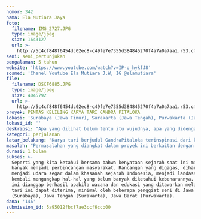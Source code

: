 ```yaml
---
nomor: 342
nama: Ela Mutiara Jaya
foto:
  filename: IMG_2727.JPG
  type: image/jpeg
  size: 1643127
  url: >-
    http://5c4cf848f6454dc02ec8-c49fe7e7355d384845270f4a7a0a7aa1.r53.cf2.rackcdn.com/b9f839f2-2ac7-4c26-bc37-1fd041d9dfb4/IMG_2727.JPG
seni: seni_pertunjukan
pengalaman: 5 tahun
website: 'https://www.youtube.com/watch?v=IP-q_hykfJ8'
sosmed: 'Chanel Youtube Ela Mutiara J.W, IG @elamutiara'
file:
  filename: DSCF6885.JPG
  type: image/jpeg
  size: 4045792
  url: >-
    http://5c4cf848f6454dc02ec8-c49fe7e7355d384845270f4a7a0a7aa1.r53.cf2.rackcdn.com/939100f2-7757-4dd1-8b23-15b2ead51c14/DSCF6885.JPG
proyek: PENTAS KELILING KARYA TARI GANDRA PITALOKA
lokasi: 'Surabaya (Jawa Timur), Surakarta (Jawa Tengah), Purwakarta (Jawa Barat)'
lokasi_id: ''
deskripsi: "Apa yang dilihat belum tentu itu wujudnya, apa yang didengar belum tentu itu bunyinya, apa yang dirasakan belum tentu itu kejadian yang sebenarnya. Proyek yang akan dilakukan adalah pementasan karya tari Gandra Pitaloka ke daerah Jawa Timur, Jawa Tengah, dan Jawa Barat. Karya yang akan dipentaskan keliling ini merupakan sebuah langkah untuk kembali mengingat dinamika cerita sejarah Nuswantara, dalam hal ini sejarah mengenai konflik antara kerajaan Majapahit dan Pakuan pada saat Perang Bubat.  Permasalahan tersebut yang menjadi landasan dilakukannya proyek ini, hal-hal yang sudah tertanam di benak masyarakat terutama di area Jawa Timur dan Jawa Barat tidak sepenuhnya benar. Karya tari ini merupakan hasil interpretasi yang bijak dari terjadinya peristiwa perang Bubat. \r\nSelain pementasan karya tari, perlu juga dilakukan sarasehan atau semacam diskusi ringan setelah pementasan digelar. tindakan ini dilakukan untuk memaksimalkan penyampaian wacana yang ingin diberikan kepada penonton. Ruang diskusi ini juga dapat menjadi ruang silaturahmi antara kami (seniman) dan para penikmat seni. \r\nPementasan keliling ini dilaksanakan dalam rentan waktu 1 bulan sebanyak 3 kota. Setiap pementasan di satu kota melalui proses sebagai berikut:\r\n1. 2 hari persiapan\r\n2. 1 hari gladi bersih\r\n3. 1 hari pementasan dan diskusi\r\n\r\n"
kategori: perjalanan
latar_belakang: "Karya tari berjudul GandraPitaloka terinspirasi dari kisah kasih tak sampai antara Dyah Pitaloka yang merupakan putri dari Kerajaan Pakuan dengan Prabu Hayam Wuruk yang merupakan raja dari kerajaan Majapahit. Salah satu peristiwa terpenting yang belum banyak diketahui publik adalah penyebab gagalnya pernikahan yang akan dilangsungkan oleh dua kerajaan tersebut. Dalam kisah tragedi yang terjadi, gagalnya pernikahan ini diakibatkan oleh adanya salah satu pihak yang tidak ingin melihat dua kerajaan tersebut bersatu, sehingga ketika proses pertemuan dua kerajaan ini berlangsung terjadilah manufer penyerangan dari salah satu pihak akibat adanya hasutan yang menyebabkan terjadinya perang besar. Perang inilah yang sekarang kita kenal dengan istilah Perang Bubat. Kematian dan pertumpahan darah membuat Dyah Pitaloka memutuskan mokhsa sebagai wujud untuk menghargai kerajaan, atas terbunuhnya Prabu Mundingwangi yang merupakan ayah dari Dyah Pitaloka dan sebagai wujud kesetiaannya kepada Prabu Hayam Wuruk.\r\nProyek ini bertujuan untuk membuka cakrawala dunia sejarah Nuswantara melalui sosok Dyah Pitaloka dalam bentuk seni pertunjukan.\r\n"
masalah: "Permasalahan yang diangkat dalam proyek ini berkaitan dengan kesalahpahaman antara kerajaan Pakuan dan kerajaan Majapahit dalam perang Bubat. Hal tersebut memunculkan persepsi saling menyalahkan antar kedua belah pihak. Persepsi inilah yang tertanam hingga generasi saat ini. Contoh kecilnya, di daerah Jawa Barat (masyarakat Sunda) dilarang menggunakan nama yang berhubungan dengan kerajaan Majapahit dalam hal apapun. Sementara di Jawa (budaya Jawa) melarang kaum perempuannya menikah dengan laki-laki keturunan Sunda karena dianggap “mengawini ibu sendiri”. Sebenarnya konflik perang Bubat dipicu oleh pihak dari luar kerajaan Pakuan maupun Majapahit. Masalah tersebut sudah selesai pada saat Dyah Pitaloka memilih jalan mokhsa untuk menghormati Ayah dan Negaranya. Sedangkan prabu Hayam Wuruk sudah mengklarifikasi masalah yang terjadi kepada pihak Pakuan dengan mengangkat adik bungsu Dyah Pitaloka yaitu Jatmica Soca Buana dengan gelar Niskala Wastu Kencana sebagai penerus kerajaan Pakuan. Melalui karya ini diharapkan dapat memberi wacana tentang kesalahpahaman yang terjadi.\r\n\r\n"
durasi: 1 bulan
sukses: >-
  Seperti yang kita ketahui bersama bahwa kenyataan sejarah saat ini masih
  banyak menjadi perbincangan masyarakat. Rancangan yang digagas, diharapkan
  menjadi udara segar dalam khasanah sejarah Indonesia, menjadi landasan untuk
  kembali mengungkap hal-hal yang belum banyak diketahui kebenarannya. Proyek
  ini dianggap berhasil apabila wacana dan edukasi yang ditawarkan melalui karya
  tari ini dapat diterima, minimal oleh beberapa penggiat seni di Jawa Timur
  (Surabaya), Jawa Tengah (Surakarta), Jawa Barat (Purwakarta).
dana: '146'
submission_id: 5a95012fbcf7ae3ccf6ccb00
---
```

